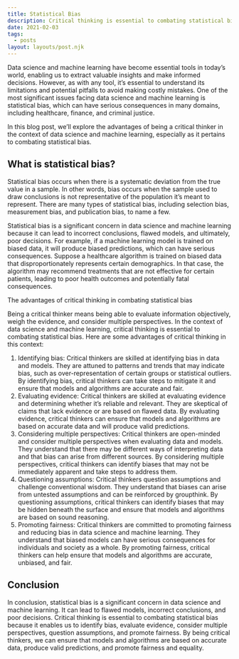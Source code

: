 ```yaml
---
title: Statistical Bias
description: Critical thinking is essential to combating statistical bias because it enables us to identify bias, evaluate evidence, consider multiple perspectives, question assumptions, and promote fairness.
date: 2021-02-03
tags:
  - posts
layout: layouts/post.njk
---
```


Data science and machine learning have become essential tools in today’s world, enabling us to extract valuable insights and make informed decisions. However, as with any tool, it’s essential to understand its limitations and potential pitfalls to avoid making costly mistakes. One of the most significant issues facing data science and machine learning is statistical bias, which can have serious consequences in many domains, including healthcare, finance, and criminal justice.

In this blog post, we’ll explore the advantages of being a critical thinker in the context of data science and machine learning, especially as it pertains to combating statistical bias.

## What is statistical bias?

Statistical bias occurs when there is a systematic deviation from the true value in a sample. In other words, bias occurs when the sample used to draw conclusions is not representative of the population it’s meant to represent. There are many types of statistical bias, including selection bias, measurement bias, and publication bias, to name a few.

Statistical bias is a significant concern in data science and machine learning because it can lead to incorrect conclusions, flawed models, and ultimately, poor decisions. For example, if a machine learning model is trained on biased data, it will produce biased predictions, which can have serious consequences. Suppose a healthcare algorithm is trained on biased data that disproportionately represents certain demographics. In that case, the algorithm may recommend treatments that are not effective for certain patients, leading to poor health outcomes and potentially fatal consequences.

The advantages of critical thinking in combating statistical bias

Being a critical thinker means being able to evaluate information objectively, weigh the evidence, and consider multiple perspectives. In the context of data science and machine learning, critical thinking is essential to combating statistical bias. Here are some advantages of critical thinking in this context:

1.  Identifying bias: Critical thinkers are skilled at identifying bias in data and models. They are attuned to patterns and trends that may indicate bias, such as over-representation of certain groups or statistical outliers. By identifying bias, critical thinkers can take steps to mitigate it and ensure that models and algorithms are accurate and fair.
2. Evaluating evidence: Critical thinkers are skilled at evaluating evidence and determining whether it’s reliable and relevant. They are skeptical of claims that lack evidence or are based on flawed data. By evaluating evidence, critical thinkers can ensure that models and algorithms are based on accurate data and will produce valid predictions.
3. Considering multiple perspectives: Critical thinkers are open-minded and consider multiple perspectives when evaluating data and models. They understand that there may be different ways of interpreting data and that bias can arise from different sources. By considering multiple perspectives, critical thinkers can identify biases that may not be immediately apparent and take steps to address them.
4. Questioning assumptions: Critical thinkers question assumptions and challenge conventional wisdom. They understand that biases can arise from untested assumptions and can be reinforced by groupthink. By questioning assumptions, critical thinkers can identify biases that may be hidden beneath the surface and ensure that models and algorithms are based on sound reasoning.
5. Promoting fairness: Critical thinkers are committed to promoting fairness and reducing bias in data science and machine learning. They understand that biased models can have serious consequences for individuals and society as a whole. By promoting fairness, critical thinkers can help ensure that models and algorithms are accurate, unbiased, and fair.

## Conclusion

In conclusion, statistical bias is a significant concern in data science and machine learning. It can lead to flawed models, incorrect conclusions, and poor decisions. Critical thinking is essential to combating statistical bias because it enables us to identify bias, evaluate evidence, consider multiple perspectives, question assumptions, and promote fairness. By being critical thinkers, we can ensure that models and algorithms are based on accurate data, produce valid predictions, and promote fairness and equality.

